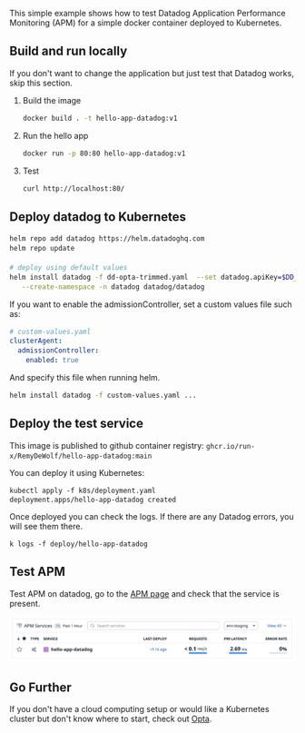 This simple example shows how to test Datadog Application Performance Monitoring (APM) for a simple docker container deployed to Kubernetes.

## Build and run locally

If you don't want to change the application but just test that Datadog works, skip this section.

1. Build the image
    ```bash
    docker build . -t hello-app-datadog:v1
    ```
1. Run the hello app
    ```bash
    docker run -p 80:80 hello-app-datadog:v1
    ```
1. Test
    ```bash
    curl http://localhost:80/
    ```

## Deploy datadog to Kubernetes

```bash
helm repo add datadog https://helm.datadoghq.com
helm repo update

# deploy using default values
helm install datadog -f dd-opta-trimmed.yaml  --set datadog.apiKey=$DD_API_KEY --set datadog.appKey=$DD_APP_KEY \
   --create-namespace -n datadog datadog/datadog
```

If you want to enable the admissionController, set a custom values file such as:

```yaml
# custom-values.yaml
clusterAgent:
  admissionController:
    enabled: true
```

And specify this file when running helm.
```bash
helm install datadog -f custom-values.yaml ...
```

## Deploy the test service

This image is published to github container registry: `ghcr.io/run-x/RemyDeWolf/hello-app-datadog:main`

You can deploy it using Kubernetes:

```
kubectl apply -f k8s/deployment.yaml
deployment.apps/hello-app-datadog created
```

Once deployed you can check the logs.
If there are any Datadog errors, you will see them there.
```
k logs -f deploy/hello-app-datadog
```

## Test APM

Test APM on datadog, go to the [APM page](https://app.datadoghq.com/apm/home) and check that the service is present.

![Datadog APM page](/img/apm-page.png)


## Go Further

If you don't have a cloud computing setup or would like a Kubernetes cluster but don't know where to start, check out [Opta](https://github.com/run-x/opta).
